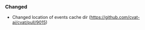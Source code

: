### Changed

- Changed location of events cache dir
  (<https://github.com/cvat-ai/cvat/pull/9015>)
